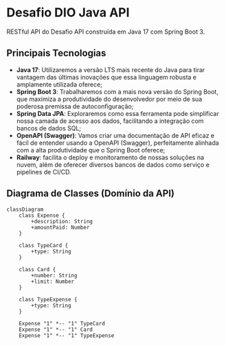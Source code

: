 #  Desafio DIO Java API

RESTful API do Desafio API construída em Java 17 com Spring Boot 3.

## Principais Tecnologias
 - **Java 17**: Utilizaremos a versão LTS mais recente do Java para tirar vantagem das últimas inovações que essa linguagem robusta e amplamente utilizada oferece;
 - **Spring Boot 3**: Trabalharemos com a mais nova versão do Spring Boot, que maximiza a produtividade do desenvolvedor por meio de sua poderosa premissa de autoconfiguração;
 - **Spring Data JPA**: Exploraremos como essa ferramenta pode simplificar nossa camada de acesso aos dados, facilitando a integração com bancos de dados SQL;
 - **OpenAPI (Swagger)**: Vamos criar uma documentação de API eficaz e fácil de entender usando a OpenAPI (Swagger), perfeitamente alinhada com a alta produtividade que o Spring Boot oferece;
 - **Railway**: facilita o deploy e monitoramento de nossas soluções na nuvem, além de oferecer diversos bancos de dados como serviço e pipelines de CI/CD.

## Diagrama de Classes (Domínio da API)

```mermaid 
classDiagram
    class Expense {
        +description: String
        +amountPaid: Number
    }

    class TypeCard {
        +type: String
    }

    class Card {
        +number: String
        +limit: Number
    }

    class TypeExpense {
        +type: String
    }

    Expense "1" *-- "1" TypeCard
    Expense "1" *-- "1" Card
    Expense "1" *-- "1" TypeExpense
```
